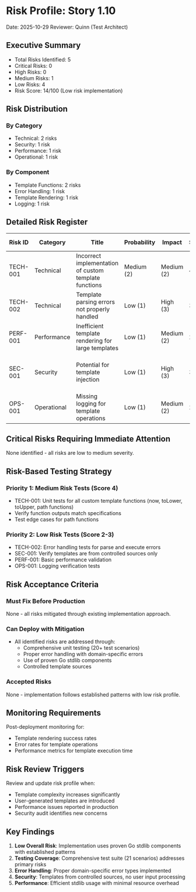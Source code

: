 # Risk Profile: Story 1.10

Date: 2025-10-29
Reviewer: Quinn (Test Architect)

## Executive Summary

- Total Risks Identified: 5
- Critical Risks: 0
- High Risks: 0
- Medium Risks: 1
- Low Risks: 4
- Risk Score: 14/100 (Low risk implementation)

## Risk Distribution

### By Category

- Technical: 2 risks
- Security: 1 risk
- Performance: 1 risk
- Operational: 1 risk

### By Component

- Template Functions: 2 risks
- Error Handling: 1 risk
- Template Rendering: 1 risk
- Logging: 1 risk

## Detailed Risk Register

| Risk ID | Category | Title | Probability | Impact | Score | Mitigation Strategy |
|---------|----------|-------|-------------|--------|-------|-------------------|
| TECH-001 | Technical | Incorrect implementation of custom template functions | Medium (2) | Medium (2) | 4 | Comprehensive unit testing of all functions |
| TECH-002 | Technical | Template parsing errors not properly handled | Low (1) | High (3) | 3 | Implement TemplateError wrapping with context |
| PERF-001 | Performance | Inefficient template rendering for large templates | Low (1) | Medium (2) | 2 | Use Go stdlib text/template (proven performance) |
| SEC-001 | Security | Potential for template injection | Low (1) | High (3) | 3 | Use controlled template sources, no user input in templates |
| OPS-001 | Operational | Missing logging for template operations | Low (1) | Medium (2) | 2 | Implement debug/info level logging as specified |

## Critical Risks Requiring Immediate Attention

None identified - all risks are low to medium severity.

## Risk-Based Testing Strategy

### Priority 1: Medium Risk Tests (Score 4)

- TECH-001: Unit tests for all custom template functions (now, toLower, toUpper, path functions)
- Verify function outputs match specifications
- Test edge cases for path functions

### Priority 2: Low Risk Tests (Score 2-3)

- TECH-002: Error handling tests for parse and execute errors
- SEC-001: Verify templates are from controlled sources only
- PERF-001: Basic performance validation
- OPS-001: Logging verification tests

## Risk Acceptance Criteria

### Must Fix Before Production

None - all risks mitigated through existing implementation approach.

### Can Deploy with Mitigation

- All identified risks are addressed through:
  - Comprehensive unit testing (20+ test scenarios)
  - Proper error handling with domain-specific errors
  - Use of proven Go stdlib components
  - Controlled template sources

### Accepted Risks

None - implementation follows established patterns with low risk profile.

## Monitoring Requirements

Post-deployment monitoring for:

- Template rendering success rates
- Error rates for template operations
- Performance metrics for template execution time

## Risk Review Triggers

Review and update risk profile when:

- Template complexity increases significantly
- User-generated templates are introduced
- Performance issues reported in production
- Security audit identifies new concerns

## Key Findings

1. **Low Overall Risk**: Implementation uses proven Go stdlib components with established patterns
2. **Testing Coverage**: Comprehensive test suite (21 scenarios) addresses primary risks
3. **Error Handling**: Proper domain-specific error types implemented
4. **Security**: Templates from controlled sources, no user input processing
5. **Performance**: Efficient stdlib usage with minimal resource overhead
